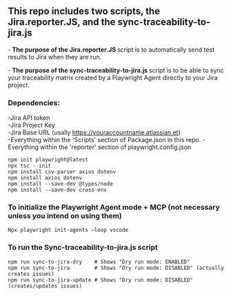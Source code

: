 ## This repo includes two scripts, the Jira.reporter.JS, and the sync-traceability-to-jira.js ##

-<b> The purpose of the Jira.reporter.JS </b> script is to automatically send test results to Jira when they are run.

-<b> The purpose of the sync-traceability-to-jira.js </b> script is to be able to sync your traceability matrix created by a Playwright Agent directly to your Jira project. 

### Dependencies: ###
-Jira API token </br>
-Jira Project Key </br> 
-Jira Base URL (usally https://youraccountname.atlassian.et) </br>
-Everything within the 'Scripts' section of Package.json in this repo. 
-Everything within the 'reporter' section of playwright.config.json
```
npm init playwright@latest 
npx tsc --init 
npm install csv-parser axios dotenv 
npm install axios dotenv 
npm install --save-dev @types/node 
npm install --save-dev cross-env	 

```

### To initialize the Playwright Agent mode + MCP (not necessary unless you intend on using them) ###
```Npx playwright init-agents –loop vscode ```


### To run the Sync-traceability-to-jira.js script ###
```
npm run sync-to-jira-dry    # Shows "Dry run mode: ENABLED" 
npm run sync-to-jira        # Shows "Dry run mode: DISABLED" (actually creates issues)
npm run sync-to-jira-update # Shows "Dry run mode: DISABLED" (creates/updates issues)
```
